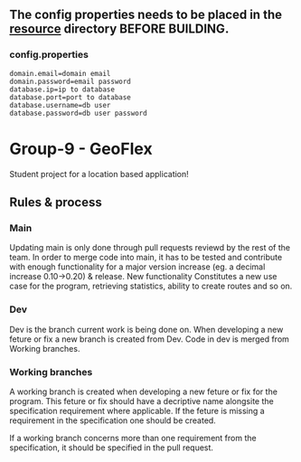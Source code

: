 ## The config properties needs to be placed in the [resource](https://github.com/GabrielModin/Group-9/tree/Dev/GeoFlex/src/main/resources) directory BEFORE BUILDING.
### config.properties
```
domain.email=domain email
domain.password=email password
database.ip=ip to database
database.port=port to database
database.username=db user
database.password=db user password
```

# Group-9 - GeoFlex
Student project for a location based application!

## Rules & process
### Main
Updating main is only done through pull requests reviewd by the rest of the team.
In order to merge code into main, it has to be tested and contribute with enough functionality for
a major version increase (eg. a decimal increase 0.10->0.20) & release.
New functionality Constitutes a new use case for the program, retrieving statistics, ability to create routes and so on.

### Dev
Dev is the branch current work is being done on.
When developing a new feture or fix a new branch is created from Dev.
Code in dev is merged from Working branches.

### Working branches
A working branch is created when developing a new feture or fix for the program.
This feture or fix should have a decriptive name alongsite the specification requirement where applicable.
If the feture is missing a requirement in the specification one should be created.

If a working branch concerns more than one requirement from the specification, it should be specified in the pull request.


